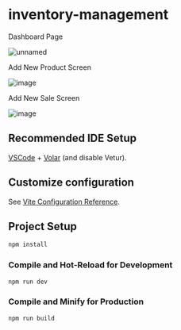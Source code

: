 # inventory-management

Dashboard Page

![unnamed](https://github.com/user-attachments/assets/7c549210-00b4-4fa2-a89c-bdcbb7dccaef)

Add New Product Screen

![image](https://github.com/user-attachments/assets/ca868bed-d9e2-4a92-9a10-10aaa9dea557)

Add New Sale Screen

![image](https://github.com/user-attachments/assets/6558ab13-7169-40b2-80f2-d452f0785cc6)



## Recommended IDE Setup

[VSCode](https://code.visualstudio.com/) + [Volar](https://marketplace.visualstudio.com/items?itemName=Vue.volar) (and disable Vetur).

## Customize configuration

See [Vite Configuration Reference](https://vite.dev/config/).

## Project Setup

```sh
npm install
```

### Compile and Hot-Reload for Development

```sh
npm run dev
```

### Compile and Minify for Production

```sh
npm run build
```

